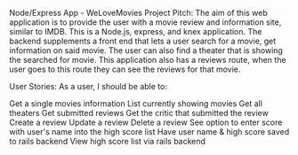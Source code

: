Node/Express App - WeLoveMovies
Project Pitch:
The aim of this web application is to provide the user with a movie review and information site, similar to IMDB.
This is a Node.js, express, and knex application. The backend supplements a front end that lets a user search for a movie, get information on said movie.
The user can also find a theater that is showing the searched for movie. This application also has a reviews route,
when the user goes to this route they can see the reviews for that movie.


User Stories:
As a user, I should be able to:

Get a single movies information
List currently showing movies
Get all theaters
Get submitted reviews
Get the critic that submitted the review
Create a review
Update a review
Delete a review
See option to enter score with user's name into the high score list
Have user name & high score saved to rails backend
View high score list via rails backend
